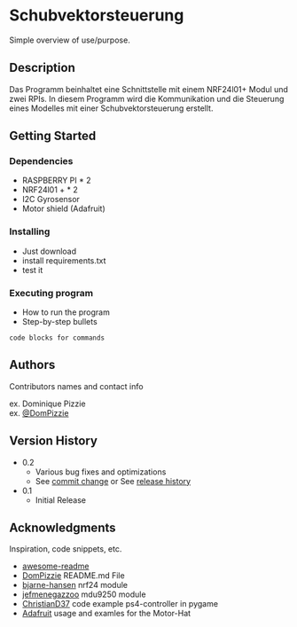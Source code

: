 # Schubvektorsteuerung

Simple overview of use/purpose.

## Description

Das Programm beinhaltet eine Schnittstelle mit einem NRF24l01+ Modul und zwei RPIs. In diesem Programm wird die Kommunikation und die Steuerung eines Modelles mit einer Schubvektorsteuerung erstellt.

## Getting Started

### Dependencies

* RASPBERRY PI * 2
* NRF24l01 + * 2
* I2C Gyrosensor
* Motor shield (Adafruit)

### Installing

* Just download
* install requirements.txt
* test it

### Executing program

* How to run the program
* Step-by-step bullets
```
code blocks for commands
```

## Authors

Contributors names and contact info

ex. Dominique Pizzie  
ex. [@DomPizzie](https://twitter.com/dompizzie)

## Version History

* 0.2
    * Various bug fixes and optimizations
    * See [commit change]() or See [release history]()
* 0.1
    * Initial Release

## Acknowledgments

Inspiration, code snippets, etc.
* [awesome-readme](https://github.com/matiassingers/awesome-readme)
* [DomPizzie](https://gist.github.com/DomPizzie/7a5ff55ffa9081f2de27c315f5018afc#file-readme-template-md) README.md File 
* [bjarne-hansen](https://github.com/bjarne-hansen/py-nrf24) nrf24 module
* [jefmenegazzoo](https://github.com/jefmenegazzo/mpu-i2c-drivers-python) mdu9250 module
* [ChristianD37](https://github.com/ChristianD37/YoutubeTutorials/blob/master/PS4%20Controller) code example ps4-controller in pygame
* [Adafruit](https://learn.adafruit.com/adafruit-dc-and-stepper-motor-hat-for-raspberry-pi/installing-software) usage and examles for the Motor-Hat

